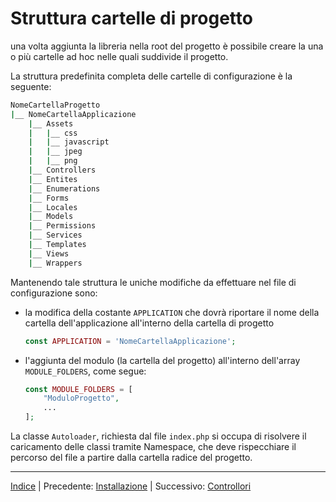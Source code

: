 # Struttura cartelle di progetto

una volta aggiunta la libreria nella root del progetto è possibile creare la una o più cartelle ad hoc nelle quali suddivide il progetto.

La struttura predefinita completa delle cartelle di configurazione è la seguente:

```bash
NomeCartellaProgetto
|__ NomeCartellaApplicazione
    |__ Assets
    |   |__ css
    |   |__ javascript
    |   |__ jpeg
    |   |__ png
    |__ Controllers
    |__ Entites
    |__ Enumerations
    |__ Forms
    |__ Locales
    |__ Models
    |__ Permissions
    |__ Services
    |__ Templates
    |__ Views
    |__ Wrappers
```

Mantenendo tale struttura le uniche modifiche da effettuare nel file di configurazione sono:

* la modifica della costante `APPLICATION` che dovrà riportare il nome della cartella dell'applicazione all'interno della cartella di progetto
  
  ```php
  const APPLICATION = 'NomeCartellaApplicazione';
  ```

* l'aggiunta del modulo (la cartella del progetto) all'interno dell'array `MODULE_FOLDERS`, come segue:
  
  ```php
  const MODULE_FOLDERS = [
      "ModuloProgetto",
      ...
  ];
  ```

La classe `Autoloader`, richiesta dal file `index.php` si occupa di risolvere il caricamento delle classi tramite Namespace, che deve rispecchiare il percorso del file a partire dalla cartella radice del progetto.

---

[Indice](index.md) | Precedente: [Installazione](installation.md) | Successivo: [Controllori](controllers.md)


